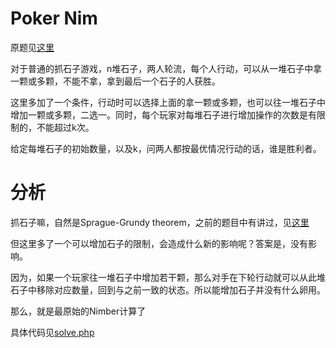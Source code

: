 # Poker Nim
原题见[这里](https://www.hackerrank.com/challenges/poker-nim-1/problem)

对于普通的抓石子游戏，n堆石子，两人轮流，每个人行动，可以从一堆石子中拿一颗或多颗，不能不拿，拿到最后一个石子的人获胜。

这里多加了一个条件，行动时可以选择上面的拿一颗或多颗，也可以往一堆石子中增加一颗或多颗，二选一。同时，每个玩家对每堆石子进行增加操作的次数是有限制的，不能超过k次。

给定每堆石子的初始数量，以及k，问两人都按最优情况行动的话，谁是胜利者。

# 分析
抓石子嘛，自然是Sprague-Grundy theorem，之前的题目中有讲过，见[这里](../Stones-Game)

但这里多了一个可以增加石子的限制，会造成什么新的影响呢？答案是，没有影响。

因为，如果一个玩家往一堆石子中增加若干颗，那么对手在下轮行动就可以从此堆石子中移除对应数量，回到与之前一致的状态。所以能增加石子并没有什么卵用。

那么，就是最原始的Nimber计算了

具体代码见[solve.php](./solve.php)